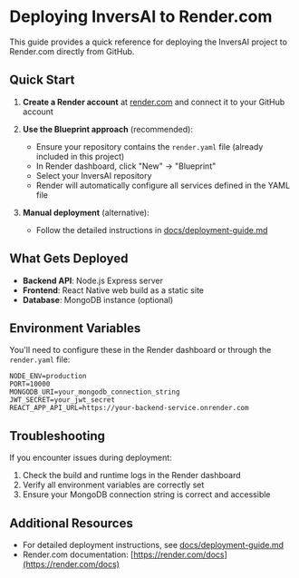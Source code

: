 # Deploying InversAI to Render.com

This guide provides a quick reference for deploying the InversAI project to Render.com directly from GitHub.

## Quick Start

1. **Create a Render account** at [render.com](https://render.com) and connect it to your GitHub account

2. **Use the Blueprint approach** (recommended):
   - Ensure your repository contains the `render.yaml` file (already included in this project)
   - In Render dashboard, click "New" → "Blueprint"
   - Select your InversAI repository
   - Render will automatically configure all services defined in the YAML file

3. **Manual deployment** (alternative):
   - Follow the detailed instructions in [docs/deployment-guide.md](./docs/deployment-guide.md)

## What Gets Deployed

- **Backend API**: Node.js Express server
- **Frontend**: React Native web build as a static site
- **Database**: MongoDB instance (optional)

## Environment Variables

You'll need to configure these in the Render dashboard or through the `render.yaml` file:

```
NODE_ENV=production
PORT=10000
MONGODB_URI=your_mongodb_connection_string
JWT_SECRET=your_jwt_secret
REACT_APP_API_URL=https://your-backend-service.onrender.com
```

## Troubleshooting

If you encounter issues during deployment:

1. Check the build and runtime logs in the Render dashboard
2. Verify all environment variables are correctly set
3. Ensure your MongoDB connection string is correct and accessible

## Additional Resources

- For detailed deployment instructions, see [docs/deployment-guide.md](./docs/deployment-guide.md)
- Render.com documentation: [https://render.com/docs](https://render.com/docs)